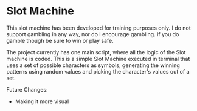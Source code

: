 Slot Machine
============

This slot machine has been developed for training purposes only. I do not support gambling in any way, nor do I encourage gambling. If you do gamble though be sure to win or play safe.

The project currently has one main script, where all the logic of the Slot machine is coded. This is a simple Slot Machine executed in terminal that uses a set of possible characters as symbols, generating the winning patterns using random values and picking  the character's values out of a set.

Future Changes:
- Making it more visual

